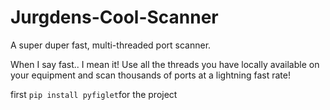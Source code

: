 # Jurgdens-Cool-Scanner
A super duper fast, multi-threaded port scanner. 

When I say fast.. I mean it! Use all the threads you have locally available on your equipment and scan thousands of ports at a lightning fast rate! 

first `pip install pyfiglet`for the project 



